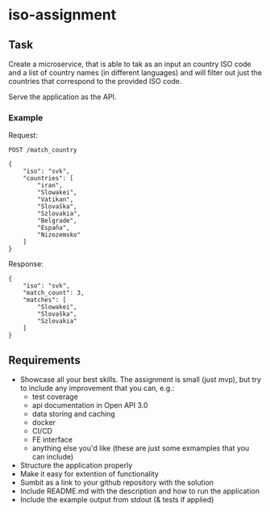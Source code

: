 # iso-assignment

## Task

Create a microservice, that is able to tak as an input an country ISO code and a list of country names (in different languages) and will filter out just the countries that correspond to the provided ISO code.

Serve the application as the API.

### Example

Request:

```
POST /match_country

{
	"iso": "svk",
	"countries": [
		"iran",
		"Slowakei",
		"Vatikan",
		"Slovaška",
		"Szlovakia",
		"Belgrade",
		"España",
		"Nizozemsko"
	]
}
```

Response:
```
{
	"iso": "svk",
	"match_count": 3,
	"matches": [
		"Slowakei",
		"Slovaška",
		"Szlovakia"
	]
}
```

## Requirements

- Showcase all your best skills. The assignment is small (just mvp), but try to include any improvement that you can, e.g.:
  - test coverage
  - api documentation in Open API 3.0
  - data storing and caching
  - docker
  - CI/CD
  - FE interface
  - anything else you'd like (these are just some exmamples that you can include)
- Structure the application properly
- Make it easy for extention of functionality
- Sumbit as a link to your github repository with the solution
- Include README.md with the description and how to run the application
- Include the example output from stdout (& tests if applied)
